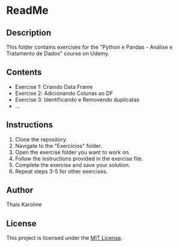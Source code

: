 # ReadMe

## Description
This folder contains exercises for the "Python e Pandas - Análise e Tratamento de Dados" course on Udemy.

## Contents
- Exercise 1: Criando Data Frame
- Exercise 2: Adicionando Colunas ao DF
- Exercise 3: Identificando e Removendo duplicatas
- ...

## Instructions
1. Clone the repository.
2. Navigate to the "Exercicios" folder.
3. Open the exercise folder you want to work on.
4. Follow the instructions provided in the exercise file.
5. Complete the exercise and save your solution.
6. Repeat steps 3-5 for other exercises.

## Author
Thais Karoline 

## License
This project is licensed under the [MIT License](LICENSE).
